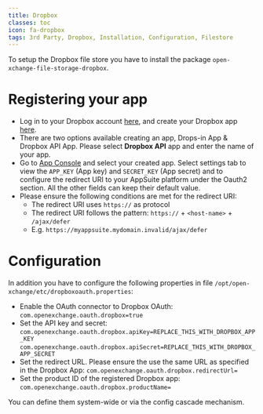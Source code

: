 ```yaml
---
title: Dropbox
classes: toc
icon: fa-dropbox
tags: 3rd Party, Dropbox, Installation, Configuration, Filestore
---
```


To setup the Dropbox file store you have to install the package `open-xchange-file-storage-dropbox`.

# Registering your app

* Log in to your Dropbox account [here](https://www.dropbox.com/login), and create your Dropbox app [here](https://www.dropbox.com/developers/apps/create).
* There are two options available creating an app, Drops-in App & Dropbox API App. Please select **Dropbox API** app and enter the name of your app.
* Go to [App Console](https://www.dropbox.com/developers/apps) and select your created app. Select settings tab to view the `APP_KEY` (App key) and `SECRET_KEY` (App secret) and to configure the redirect URI to your AppSuite platform under the Oauth2 section. All the other fields can keep their default value.
* Please ensure the following conditions are met for the redirect URI:
   * The redirect URI uses `https://` as protocol
   * The redirect URI follows the pattern: `https://` + `<host-name>` + `/ajax/defer`
   * E.g. `https://myappsuite.mydomain.invalid/ajax/defer`
   
# Configuration

In addition you have to configure the following properties in file `/opt/open-xchange/etc/dropboxoauth.properties`:

* Enable the OAuth connector to Dropbox OAuth:
  `com.openexchange.oauth.dropbox=true`
* Set the API key and secret:
  `com.openexchange.oauth.dropbox.apiKey=REPLACE_THIS_WITH_DROPBOX_APP_KEY`
  `com.openexchange.oauth.dropbox.apiSecret=REPLACE_THIS_WITH_DROPBOX_APP_SECRET`
* Set the redirect URL. Please ensure the use the same URL as specified in the Dropbox App:
  `com.openexchange.oauth.dropbox.redirectUrl=`
* Set the product ID of the registered Dropbox app:
  `com.openexchange.oauth.dropbox.productName=`

You can define them system-wide or via the config cascade mechanism.